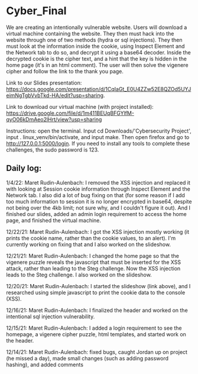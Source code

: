 # Cyber_Final

We are creating an intentionally vulnerable website. Users will download a virtual machine containing the website. They then must hack into the website through one of two methods (hydra or sql injections). They then must look at the information inside the cookie, using Inspect Element and the Network tab to do so, and decrypt it using a base64 decoder. Inside the decrypted cookie is the cipher text, and a hint that the key is hidden in the home page (it's in an html comment). The user will then solve the vigenere cipher and follow the link to the thank you page. 

Link to our Slides presentation: https://docs.google.com/presentation/d/1CqIaGt_E0U4ZZw52E8QZOd5UYJeimNgTgbVvbTkd-HA/edit?usp=sharing. 

Link to download our virtual machine (with project installed): https://drive.google.com/file/d/1m411BEUqBFGYlfM-qyO06kDmAeo2lHrt/view?usp=sharing

Instructions: open the terminal. Input cd Downloads/'Cybersecurity Project', input . linux_venv/bin/activate, and input make. Then open firefox and go to http://127.0.0.1:5000/login. If you need to install any tools to complete these challenges, the sudo password is 123. 

Daily log:
-----
1/4/22:
Maret Rudin-Aulenbach: I removed the XSS injection and replaced it with looking at Session cookie information through Inspect Element and the Network tab. I also did a lot of bug fixing on that (for some reason if I add too much information to session it is no longer encrypted in base64, despite not being over the 4kb limit; not sure why, and I couldn't figure it out). And I finished our slides, added an admin login requirement to access the home page, and finished the virtual machine. 

12/22/21:
Maret Rudin-Aulenbach: I got the XSS injection mostly working (it prints the cookie name, rather than the cookie values, to an alert). I'm currently working on fixing that and I also worked on the slideshow. 

12/21/21:
Maret Rudin-Aulenbach: I changed the home page so that the vigenere puzzle reveals the javascript that must be inserted for the XSS attack, rather than leading to the Steg challenge. Now the XSS injection leads to the Steg challenge. I also worked on the slideshow. 

12/20/21:
Maret Rudin-Aulenbach: I started the slideshow (link above), and I researched using simple javascript to print the cookie data to the console (XSS). 

12/16/21:
Maret Rudin-Aulenbach: I finalized the header and worked on the intentional sql injection vulnerability.

12/15/21:
Maret Rudin-Aulenbach: I added a login requirement to see the homepage, a vigenere cipher puzzle, html templates, and started work on the header.

12/14/21:
Maret Rudin-Aulenbach: fixed bugs, caught Jordan up on project (he missed a day), made small changes (such as adding password hashing), and added comments